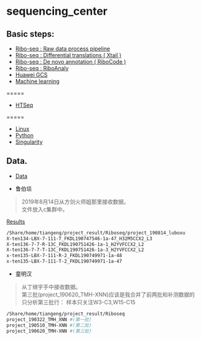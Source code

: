 # sequencing_center

## Basic steps:
* [Ribo-seq : Raw data process pipeline](code/a1.raw_process.md)
* [Ribo-seq : Differential translations ( Xtail )](code/a2.differential.md)
* [Ribo-seq : De novo annotation ( RiboCode )](code/a3.denovo.md)
* [Ribo-seq : RiboAnaly](https://github.com/xryanglab/RiboMiner)
* [Huawei GCS](code/20200118_huawei.md)
* [Machine learning](code/20200710_machinelearning.md)

=====
* [HTSeq](code/a4.HTSeq.md)

=====
* [Linux](code/b1.linux.md)
* [Python](code/b2.python.md)
* [Singularity](code/b3.singularity.md)

## Data.
* [Data](code/a5.data.md)

* 鲁伯埙
> 2019年8月14日从方剑火师姐那里接收数据。  
> 文件放入c集群中。 

[Results](result/result_190626_lbx.md)

```sh
/Share/home/tiangeng/project_result/Riboseq/project_190814_luboxu
X-ten134-LBX-7-111-T_FKDL190747546-1a-47_H32M5CCX2_L3
X-ten136-7-7-R-13C_FKDL190751426-1a-1_H2YVFCCX2_L2
X-ten136-7-7-T-13C_FKDL190751426-1a-3_H2YVFCCX2_L2
x-ten135-LBX-7-111-R-2_FKDL190749971-1a-48
x-ten135-LBX-7-111-T-2_FKDL190749971-1a-47
```

* 童明汉

> 从丁继宇手中接收数据。  
> 第三批(project_190620_TMH-XNN)应该是我合并了前两批和补测数据的   
> 只分析第三批行： 样本只关注W3-C3,W15-C15    
```sh
/Share/home/tiangeng/project_result/Riboseq
project_190322_TMH_XNN #(第一批)
project_190510_TMH-XNN #(第二批)
project_190620_TMH-XNN #(第三批)
```







